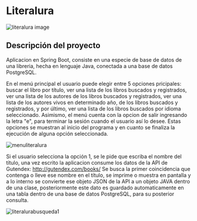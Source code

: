 <h1> Literalura </h1>

![literalura image](https://github.com/escordigan/literalura/assets/149540525/294a9e44-f3f1-493e-a7e6-81b390efd840)


<h2 align="left"> Descripción del proyecto </h2>


Aplicacion en Spring Boot, consiste en una especie de base de datos de una libreria, hecha en lenguaje Java, conectada a una base de datos PostgreSQL.

En el menú principal el usuario puede elegir entre 5 opciones pricipales: buscar el libro por título, ver una lista de los libros buscados y registrados, ver una lista de los autores de los libros buscados y registrados, ver una lista de los autores vivos en determinado año, de los libros buscados y registrados, y por último, ver una lista de los libros buscados por idioma seleccionado.
Asimismo, el menú cuenta con la opcion de salir ingresando la letra "e", para terminar la sesión cuando el usuario así lo desee. Estas opciones se muestran al inicio del programa y en cuanto se finaliza la ejecución de alguna opción seleccionada.

![menuliteralura](https://github.com/escordigan/literalura/assets/149540525/e1ae034b-cc4a-422e-9429-db52bd3cf406)

Si el usuario selecciona la opción 1, se le pide que escriba el nombre del título, una vez escrito la aplicacion consume los datos de la API de Gutendex: http://gutendex.com/books/ Se busca la primer coincidencia que contenga o lleve ese nombre en el título, se imprime o muestra en pantalla y a lo interno se convierte ese objeto JSON de la API a un objeto JAVA dentro de una clase, posteriormente este dato es guardado automaticamente en una tabla dentro de una base de datos PostgreSQL, para su posterior consulta.

![literalurabusqueda1](https://github.com/escordigan/literalura/assets/149540525/8cd6dcc2-e3b7-4a57-a447-0177937b6c87)





